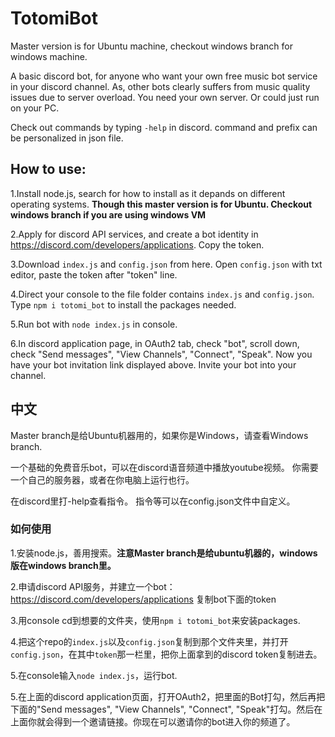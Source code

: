 # TotomiBot
Master version is for Ubuntu machine, checkout windows branch for windows machine.


A basic discord bot, for anyone who want your own free music bot service in your discord channel. As, other bots clearly suffers from music quality issues due to server overload.
You need your own server. Or could just run on your PC.



Check out commands by typing `-help` in discord.
command and prefix can be personalized in json file.



## **How to use:**

1.Install node.js, search for how to install as it depands on different operating systems. **Though this master version is for Ubuntu. Checkout windows branch if you are using windows VM**

2.Apply for discord API services, and create a bot identity in https://discord.com/developers/applications. Copy the token.

3.Download `index.js` and `config.json` from here. Open `config.json` with txt editor, paste the token after "token" line.

4.Direct your console to the file folder contains `index.js` and `config.json`. Type ```npm i totomi_bot``` to install the packages needed.

5.Run bot with `node index.js` in console.

6.In discord application page, in OAuth2 tab, check "bot", scroll down, check "Send messages", "View Channels", "Connect", "Speak". Now you have your bot invitation link displayed above. Invite your bot into your channel.




## 中文
Master branch是给Ubuntu机器用的，如果你是Windows，请查看Windows branch.

一个基础的免费音乐bot，可以在discord语音频道中播放youtube视频。
你需要一个自己的服务器，或者在你电脑上运行也行。

在discord里打-help查看指令。
指令等可以在config.json文件中自定义。

### 如何使用

1.安装node.js，善用搜索。**注意Master branch是给ubuntu机器的，windows版在windows branch里。**

2.申请discord API服务，并建立一个bot：https://discord.com/developers/applications 复制bot下面的token

3.用console cd到想要的文件夹，使用```npm i totomi_bot```来安装packages.

4.把这个repo的`index.js`以及`config.json`复制到那个文件夹里，并打开`config.json`，在其中`token`那一栏里，把你上面拿到的discord token复制进去。

5.在console输入`node index.js`，运行bot.

5.在上面的discord application页面，打开OAuth2，把里面的Bot打勾，然后再把下面的"Send messages", "View Channels", "Connect", "Speak"打勾。然后在上面你就会得到一个邀请链接。你现在可以邀请你的bot进入你的频道了。
